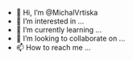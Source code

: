 - 👋 Hi, I’m @MichalVrtiska
- 👀 I’m interested in ...
- 🌱 I’m currently learning ...
- 💞️ I’m looking to collaborate on ...
- 📫 How to reach me ...

<!---
MichalVrtiska/MichalVrtiska is a ✨ special ✨ repository because its `README.md` (this file) appears on your GitHub profile.
You can click the Preview link to take a look at your changes.
--->
